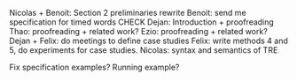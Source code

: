 Nicolas + Benoit: Section 2 preliminaries rewrite
Benoit: send me specification for timed words CHECK
Dejan: Introduction + proofreading
Thao: proofreading + related work?
Ezio: proofreading + related work?
Dejan + Felix: do meetings to define case studies
Felix: write methods 4 and 5, do experiments for case studies. 
Nicolas: syntax and semantics of TRE

Fix specification examples? Running example?

